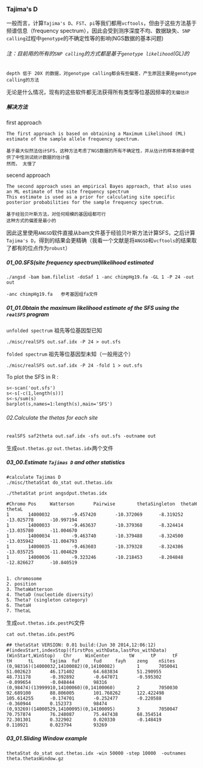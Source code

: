 ### Tajima's D
一般而言，计算`Tajima's D`、`FST`、`pi`等我们都用`vcftools`，但由于这些方法基于频谱信息（frequency spectrum），因此会受到测序深度不均、数据缺失、`SNP calling`过程中`genotype`的不确定性等的影响(NGS数据的基本问题)

###### 注：目前用的所有的`SNP calling`的方式都是基于`genotype likelihood`(GL)的
```
depth 低于 20X 的数据，对genotype calling都会有些偏差，产生原因主要是genotype calling的方法
```
无论是什么情况，现有的这些软件都无法获得所有类型等位基因频率的`无偏估计`

##### 解决方法
first approach 
```
The first approach is based on obtaining a Maximum Likelihood (ML) estimate of the sample allele frequency spectrum.

基于最大似然法估计SFS，这种方法考虑了NGS数据的所有不确定性，并从估计的样本频谱中提供了中性测试统计数据的估计值
然而， 太慢了
```
secend approach
```
The second approach uses an empirical Bayes approach, that also uses an ML estimate of the site frequency spectrum
This estimate is used as a prior for calculating site specific posterior probabilities for the sample frequency spectrum. 

基于经验贝叶斯方法，对任何规模的基因组都可行
这种方式的偏差是最小的
```
因此这里使用`ANGSD`软件直接从bam文件基于经验贝叶斯方法计算SFS，之后计算`Tajima's D`，得到的结果会更精确（我看一个文献是将`ANGSD`和`vcftools`的结果取了都有的位点作为`robust`）

##### 01_00.SFS(site frequency spectrum)likelihood estimated
```
./angsd -bam bam.filelist -doSaf 1 -anc chimpHg19.fa -GL 1 -P 24 -out out

-anc chimpHg19.fa   参考基因组fa文件
```
##### 01_01.0btain the maximum likelihood estimate of the SFS using the `realSFS` program
`unfolded spectrum` 祖先等位基因型已知
```
./misc/realSFS out.saf.idx -P 24 > out.sfs
```
`folded spectrum` 祖先等位基因型未知（一般用这个）
```
./misc/realSFS out.saf.idx -P 24 -fold 1 > out.sfs
```
To plot the SFS in R :
```
s<-scan('out.sfs')
s<-s[-c(1,length(s))]
s<-s/sum(s)
barplot(s,names=1:length(s),main='SFS')
```
###### 02.Calculate the thetas for each site
```
realSFS saf2theta out.saf.idx -sfs out.sfs -outname out
```
生成`out.thetas.gz` `out.thetas.idx`两个文件

##### 03_00.Estimate `Tajimas D` and other statistics
```
#calculate Tajimas D
./misc/thetaStat do_stat out.thetas.idx
```
```
./thetaStat print angsdput.thetas.idx

#Chromo Pos     Watterson       Pairwise        thetaSingleton  thetaH  thetaL
1       14000032        -9.457420       -10.372069      -8.319252       -13.025778      -10.997194
1       14000033        -9.463637       -10.379368      -8.324414       -13.035780      -11.004670
1       14000034        -9.463740       -10.379488      -8.324500       -13.035942      -11.004793
1       14000035        -9.463603       -10.379328      -8.324386       -13.035725      -11.004629
1       14000036        -9.323246       -10.218453      -8.204848       -12.826627      -10.840519


1. chromosome
2. position
3. ThetaWatterson
4. ThetaD (nucleotide diversity)
5. Theta? (singleton category)
6. ThetaH
7. ThetaL
```
生成`out.thetas.idx.pestPG`文件
```
cat out.thetas.idx.pestPG

## thetaStat VERSION: 0.01 build:(Jun 30 2014,12:06:12)
#(indexStart,indexStop)(firstPos_withData,lastPos_withData)(WinStart,WinStop)   Chr     WinCenter       tW      tP      tF      tH      tL      Tajima  fuf     fud     fayh    zeng    nSites
(0,98316)(14000032,14100082)(0,14100082)        1       7050041 51.002623       46.171402       64.683834       51.290955       48.731178       -0.392892       -0.647071       -0.595302       -0.099654       -0.048444       98316
(0,98474)(13999910,14100060)(0,14100060)        2       7050030 92.689100       88.806005       101.768262      122.422498      105.614255      -0.174701       -0.252477       -0.220588       -0.360944       0.152373        98474
(0,93269)(14000529,14100095)(0,14100095)        3       7050047 70.757874       76.248087       75.447438       68.354514       72.301301       0.322902        0.020330        -0.148419       0.110921        0.023794        93269
```
##### 03_01.Sliding Window example
```
thetaStat do_stat out.thetas.idx -win 50000 -step 10000  -outnames theta.thetasWindow.gz
```


